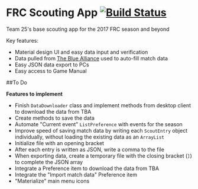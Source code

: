 # FRC Scouting App [![Build Status](https://travis-ci.org/spencerng/Scouting-App.svg?branch=master)](https://travis-ci.org/spencerng/Scouting-App)

Team 25's base scouting app for the 2017 FRC season and beyond

Key features: 

* Material design UI and easy data input and verification
* Data pulled from [The Blue Alliance](http://www.thebluealliance.com/) used to auto-fill match data
* Easy JSON data export to PCs
* Easy access to Game Manual


##To Do

**Features to implement**
* Finish `DataDownloader` class and implement methods from desktop client to download the data from TBA
 * Create methods to save the data
* Automate "Current event" `ListPreference` with events for the season
* Improve speed of saving match data by writing each `ScoutEntry` object individually, without loading the existing data as an `ArrayList`
 * Initialize file with an opening bracket
 * After each entry is written as JSON, write a comma to the file
 * When exporting data, create a temporary file with the closing bracket (`]`) to complete the JSON array
* Integrate a Preference item to download the data from TBA
* Integrate the "Import match data" Preference item
* "Materialize" main menu icons

